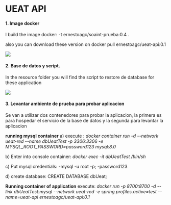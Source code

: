 # UEAT API

#### **1.  Image docker**
I build the image docker: -t ernestoagc/soaint-prueba:0.4 .

also you can download these version on 
docker pull ernestoagc/ueat-api:0.1

![](https://i.imgur.com/If1lZLE.jpg)

#### **2. Base de datos y script.**
In the resource folder  you will find the script to restore de database for these application


![](https://i.imgur.com/5WVa2id.jpg)

#### **3. Levantar ambiente de prueba para probar aplicacion**
Se van a utilizar dos contenedores para probar la aplicacion, la primera es para hospedar el servicio de la base de datos y la segunda para levantar la aplicacion

**running mysql container**
a) execute : 
*docker container run -d --network ueat-red  --name dbUeatTest -p 3306:3306 -e MYSQL_ROOT_PASSWORD=password123 mysql:8.0*

b) Enter into console container:  *docker exec -it dbUeatTest  /bin/sh*

c) Put mysql credentials: 
  -mysql -u root -p;
   -password123
   
 d) create database: CREATE DATABASE dbUeat;
 
 **Running container of application**
 execute: 
*docker run -p 8700:8700  -d --link dbUeatTest:mysql  --network ueat-red  -e spring.profiles.active=test  --name=ueat-api ernestoagc/ueat-api:0.1*

